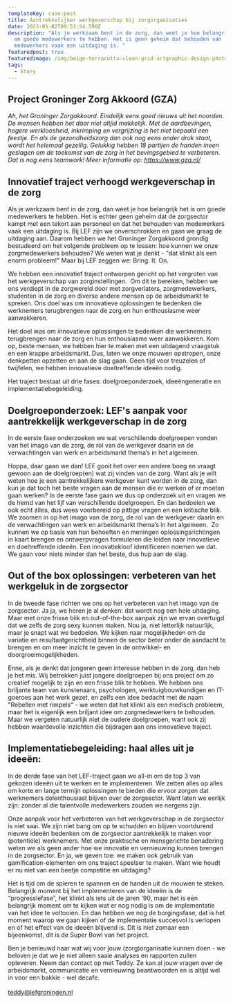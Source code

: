 ```yaml
---
templateKey: case-post
title: Aantrekkelijker werkgeverschap bij zorgorganisaties
date: 2023-05-02T09:53:54.590Z
description: "Als je werkzaam bent in de zorg, dan weet je hoe belangrijk het is
  om goede medewerkers te hebben. Het is geen geheim dat behouden van
  medewerkers vaak een uitdaging is. "
featuredpost: true
featuredimage: /img/beige-terracotta-clean-grid-artgraphic-design-photo-collage.png
tags:
  - Story
---
```

## **Project G﻿roninger Zorg Akkoord (GZA)**

*Ah, het Groninger Zorgakkoord. Eindelijk eens goed nieuws uit het noorden. De mensen hebben het daar niet altjid makkelijk. Met de aardbevingen, hogere werkloosheid, inkrimping en vergrijzing is het niet bepaald een feestje. En als de gezondheidszorg dan ook nog eens onder druk staat, wordt het helemaal gezellig. Gelukkig hebben 18 partijen de handen ineen geslagen om de toekomst van de zorg in het bevingsgebied te verbeteren. Dat is nog eens teamwork! Meer informatie op: https://www.gza.nl/*

## **Innovatief traject verhoogd werkgeverschap in de zorg**

Als je werkzaam bent in de zorg, dan weet je hoe belangrijk het is om goede medewerkers te hebben. Het is echter geen geheim dat de zorgsector kampt met een tekort aan personeel en dat het behouden van medewerkers vaak een uitdaging is. Bij LEF zijn we onverschrokken en gaan we graag de uitdaging aan. Daarom hebben we het Groninger Zorgakkoord grondig bestudeerd om het volgende probleem op te lossen: hoe kunnen we onze zorgmedewerkers behouden? We weten wat je denkt - "dat klinkt als een enorm probleem!" Maar bij LEF zeggen we: Bring. It. On.

We hebben een innovatief traject ontworpen gericht op het vergroten van het werkgeverschap van zorginstellingen.  Om dit te bereiken, hebben we ons verdiept in de zorgwereld door met zorgverlaters, zorgmedewerkers, studenten in de zorg en diverse andere mensen op de arbeidsmarkt te spreken. Ons doel was om innovatieve oplossingen te bedenken die werknemers terugbrengen naar de zorg en hun enthousiasme weer aanwakkeren.

Het doel was om innovatieve oplossingen te bedenken die werknemers terugbrengen naar de zorg en hun enthousiasme weer aanwakkeren. Kom op, beste mensen, we hebben hier te maken met een uitdagend vraagstuk en een krappe arbeidsmarkt. Dus, laten we onze mouwen opstropen, onze denkpetten opzetten en aan de slag gaan. Geen tijd voor treuzelen of twijfelen, we hebben innovatieve doeltreffende ideeën nodig.

Het traject bestaat uit drie fases: doelgroeponderzoek, ideeëngeneratie en implementatiebegeleiding.

## **Doelgroeponderzoek: LEF's aanpak voor aantrekkelijk werkgeverschap in de zorg**

In de eerste fase onderzoeken we wat verschillende doelgroepen vonden van het imago van de zorg, de rol van de werkgever daarin en de verwachtingen van werk en arbeidsmarkt thema’s in het algemeen.

Hoppa, daar gaan we dan! LEF gooit het over een andere boeg en vraagt gewoon aan de doelgroep(en) wat zij vinden van de zorg. Want als je wilt weten hoe je een aantrekkelijkere werkgever kunt worden in de zorg, dan kun je dat toch het beste vragen aan de mensen die er werken of er moeten gaan werken? In de eerste fase gaan we dus op onderzoek uit en vragen we de hemd van het lijf van verschillende doelgroepen. En dan bedoelen we ook echt álles, dus wees voorbereid op pittige vragen en een kritische blik. We zoomen in op het imago van de zorg, de rol van de werkgever daarin en de verwachtingen van werk en arbeidsmarkt thema’s in het algemeen.  Zo kunnen we op basis van hun behoeften en meningen oplossingsrichtingen in kaart brengen en ontwerpvragen formuleren die leiden naar innovatieve en doeltreffende ideeën. Een innovatiekloof identificeren noemen we dat. We gaan voor niets minder dan het beste, dus hup aan de slag.

## **Out of the box oplossingen: verbeteren van het werkgeluk in de zorgsector**

In de tweede fase richten we ons op het verbeteren van het imago van de zorgsector. Ja ja, we horen je al denken: dat wordt nog een hele uitdaging. Maar met onze frisse blik en out-of-the-box aanpak zijn we ervan overtuigd dat we zelfs de zorg sexy kunnen maken. Nou ja, niet letterlijk natuurlijk, maar je snapt wat we bedoelen. We kijken naar mogelijkheden om de variatie en resultaatgerichtheid binnen de sector beter onder de aandacht te brengen en om meer inzicht te geven in de ontwikkel- en doorgroeimogelijkheden.

Enne, als je denkt dat jongeren geen interesse hebben in de zorg, dan heb je het mis. Wij betrekken juist jongere doelgroepen bij ons project om zo creatief mogelijk te zijn en een frisse blik te hebben. We hebben ons briljante team van kunstenaars, psychologen, werktuigbouwkundigen en IT-goeroes aan het werk gezet, en zelfs een idee bedacht met de naam "Rebellen met rimpels" - we weten dat het klinkt als een medisch probleem, maar het is eigenlijk een briljant idee om zorgmedewerkers te behouden. Maar we vergeten natuurlijk niet de oudere doelgroepen, want ook zij hebben waardevolle inzichten die bijdragen aan ons innovatieve traject.

## **Implementatiebegeleiding: haal alles uit je ideeën:** 

In de derde fase van het LEF-traject gaan we all-in om de top 3 van gekozen ideeën uit te werken en te implementeren. We zetten alles op alles om korte en lange termijn oplossingen te bieden die ervoor zorgen dat werknemers dolenthousiast blijven over de zorgsector. Want laten we eerlijk zijn: zonder al die talentvolle medewerkers zouden we nergens zijn.

Onze aanpak voor het verbeteren van het werkgeverschap in de zorgsector is niet saai. We zijn niet bang om op te schudden en blijven voortdurend nieuwe ideeën bedenken om de zorgsector aantrekkelijk te maken voor (potentiële) werknemers. Met onze praktische en mensgerichte benadering weten we als geen ander hoe we innovatie en vernieuwing kunnen brengen in de zorgsector. En ja, we geven toe: we maken ook gebruik van gamification-elementen om ons traject speelser te maken. Want wie houdt er nu niet van een beetje competitie en uitdaging?

Het is tijd om de spieren te spannen en de handen uit de mouwen te steken. Belangrijk moment bij het implementeren van de ideeën is de “progressiefase”, het klinkt als iets uit de jaren '90, maar het is een belangrijk moment om te kijken wat er nog nodig is om de implementatie van het idee te voltooien. En dan hebben we nog de borgingsfase, dat is het moment waarop we gaan kijken of de implementatie succesvol is verlopen en of het effect van de ideeën blijvend is. Dit is niet zomaar een bijeenkomst, dit is de Super Bowl van het project.

Ben je benieuwd naar wat wij voor jouw (zorg)organisatie kunnen doen - we beloven je dat we je niet alleen saaie analyses en rapporten zullen opleveren. Neem dan contact op met Teddy. Ze kan al jouw vragen over de arbeidsmarkt, communicatie en vernieuwing beantwoorden en is altijd wel in voor een bakkie - wel decafe.\
\
teddy@lefgroningen.nl